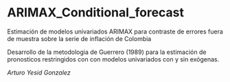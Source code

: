 # ARIMAX_Conditional_forecast
Estimación de modelos univariados ARIMAX para contraste de errores fuera de muestra sobre la serie de inflación de Colombia 

Desarrollo de la metodologia de Guerrero (1989) para la estimación de pronosticos restringidos con con modelos univariados con y sin exógenas.

_Arturo Yesid Gonzalez_
